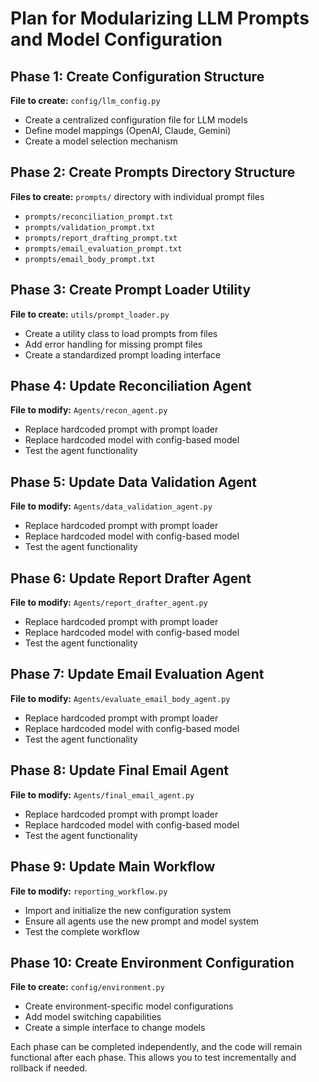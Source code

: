 # Plan for Modularizing LLM Prompts and Model Configuration

## Phase 1: Create Configuration Structure
**File to create:** `config/llm_config.py`
- Create a centralized configuration file for LLM models
- Define model mappings (OpenAI, Claude, Gemini)
- Create a model selection mechanism

## Phase 2: Create Prompts Directory Structure
**Files to create:** `prompts/` directory with individual prompt files
- `prompts/reconciliation_prompt.txt`
- `prompts/validation_prompt.txt`
- `prompts/report_drafting_prompt.txt`
- `prompts/email_evaluation_prompt.txt`
- `prompts/email_body_prompt.txt`

## Phase 3: Create Prompt Loader Utility
**File to create:** `utils/prompt_loader.py`
- Create a utility class to load prompts from files
- Add error handling for missing prompt files
- Create a standardized prompt loading interface

## Phase 4: Update Reconciliation Agent
**File to modify:** `Agents/recon_agent.py`
- Replace hardcoded prompt with prompt loader
- Replace hardcoded model with config-based model
- Test the agent functionality

## Phase 5: Update Data Validation Agent
**File to modify:** `Agents/data_validation_agent.py`
- Replace hardcoded prompt with prompt loader
- Replace hardcoded model with config-based model
- Test the agent functionality

## Phase 6: Update Report Drafter Agent
**File to modify:** `Agents/report_drafter_agent.py`
- Replace hardcoded prompt with prompt loader
- Replace hardcoded model with config-based model
- Test the agent functionality

## Phase 7: Update Email Evaluation Agent
**File to modify:** `Agents/evaluate_email_body_agent.py`
- Replace hardcoded prompt with prompt loader
- Replace hardcoded model with config-based model
- Test the agent functionality

## Phase 8: Update Final Email Agent
**File to modify:** `Agents/final_email_agent.py`
- Replace hardcoded prompt with prompt loader
- Replace hardcoded model with config-based model
- Test the agent functionality

## Phase 9: Update Main Workflow
**File to modify:** `reporting_workflow.py`
- Import and initialize the new configuration system
- Ensure all agents use the new prompt and model system
- Test the complete workflow

## Phase 10: Create Environment Configuration
**File to create:** `config/environment.py`
- Create environment-specific model configurations
- Add model switching capabilities
- Create a simple interface to change models

Each phase can be completed independently, and the code will remain functional after each phase. This allows you to test incrementally and rollback if needed. 